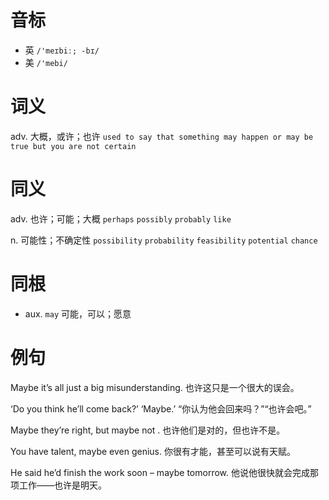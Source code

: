 # 音标

- 英 `/'meɪbiː; -bɪ/`
- 美 `/'mebi/`

# 词义

adv. 大概，或许；也许
`used to say that something may happen or may be true but you are not certain`

# 同义

adv. 也许；可能；大概
`perhaps` `possibly` `probably` `like`

n. 可能性；不确定性
`possibility` `probability` `feasibility` `potential` `chance`

# 同根

- aux. `may` 可能，可以；愿意

# 例句

Maybe it’s all just a big misunderstanding.
也许这只是一个很大的误会。

‘Do you think he’ll come back?’ ‘Maybe.’
“你认为他会回来吗？”“也许会吧。”

Maybe they’re right, but maybe not .
也许他们是对的，但也许不是。

You have talent, maybe even genius.
你很有才能，甚至可以说有天赋。

He said he’d finish the work soon – maybe tomorrow.
他说他很快就会完成那项工作——也许是明天。


